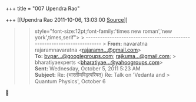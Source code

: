 +++
title = "007 Upendra Rao"

+++
[[Upendra Rao	2011-10-06, 13:03:00 [Source](https://groups.google.com/g/bvparishat/c/8UmWAJORuns)]]



  

> 
> >  style="font-size:12pt;font-family:'times new roman','new york',times,serif"> >
> ------------------------------------------------------------------------ >
> **From:** navaratna rajaramnavaratna \<[rajaramn...@gmail.com]()\>  
> **To:** [bvpar...@googlegroups.com](); [rajkuma...@gmail.com](); > bharatiyaexperts \<[bharatiyae...@yahoogroups.com]()\>  
> **Sent:** Wednesday, October 5, 2011 5:23 AM  
> **Subject:** Re: {भारतीयविद्वत्परिषत्} Re: Talk on 'Vedanta and > Quantum Physics', October 6  
> > 
> > 



